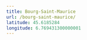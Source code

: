 ```yaml
---
title: Bourg-Saint-Maurice
url: /bourg-saint-maurice/
latitude: 45.6185284
longitude: 6.769431300000001
---
```

